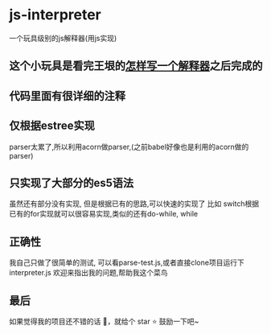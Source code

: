 # js-interpreter
一个玩具级别的js解释器(用js实现)

## 这个小玩具是看完王垠的[怎样写一个解释器](https://www.yinwang.org/blog-cn/2012/08/01/interpreter)之后完成的

## 代码里面有很详细的注释

## 仅根据estree实现
parser太累了,所以利用acorn做parser,(之前babel好像也是利用的acorn做的parser)

## 只实现了大部分的es5语法
虽然还有部分没有实现, 但是根据已有的思路,可以快速的实现了
比如 switch根据已有的for实现就可以很容易实现,类似的还有do-while, while

## 正确性
我自己只做了很简单的测试, 可以看parse-test.js,或者直接clone项目运行下interpreter.js
欢迎来指出我的问题,帮助我这个菜鸟

## 最后

如果觉得我的项目还不错的话 :clap:，就给个 star :star: 鼓励一下吧~
